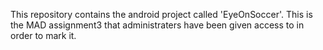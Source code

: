 This repository contains the android project called 'EyeOnSoccer'. This is the MAD assignment3 that administraters have been given access to in order to mark it.